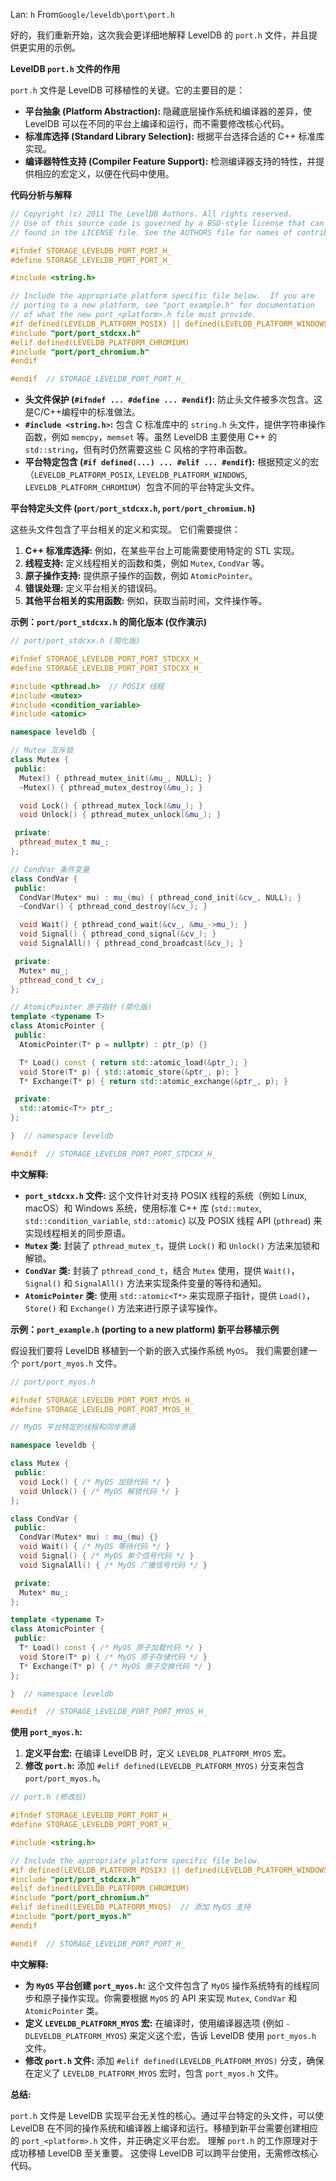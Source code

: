 Lan: `h` From`Google/leveldb\port\port.h`

好的，我们重新开始，这次我会更详细地解释 LevelDB 的 `port.h` 文件，并且提供更实用的示例。

**LevelDB `port.h` 文件的作用**

`port.h` 文件是 LevelDB 可移植性的关键。它的主要目的是：

*   **平台抽象 (Platform Abstraction):** 隐藏底层操作系统和编译器的差异，使 LevelDB 可以在不同的平台上编译和运行，而不需要修改核心代码。
*   **标准库选择 (Standard Library Selection):**  根据平台选择合适的 C++ 标准库实现。
*   **编译器特性支持 (Compiler Feature Support):** 检测编译器支持的特性，并提供相应的宏定义，以便在代码中使用。

**代码分析与解释**

```c++
// Copyright (c) 2011 The LevelDB Authors. All rights reserved.
// Use of this source code is governed by a BSD-style license that can be
// found in the LICENSE file. See the AUTHORS file for names of contributors.

#ifndef STORAGE_LEVELDB_PORT_PORT_H_
#define STORAGE_LEVELDB_PORT_PORT_H_

#include <string.h>

// Include the appropriate platform specific file below.  If you are
// porting to a new platform, see "port_example.h" for documentation
// of what the new port_<platform>.h file must provide.
#if defined(LEVELDB_PLATFORM_POSIX) || defined(LEVELDB_PLATFORM_WINDOWS)
#include "port/port_stdcxx.h"
#elif defined(LEVELDB_PLATFORM_CHROMIUM)
#include "port/port_chromium.h"
#endif

#endif  // STORAGE_LEVELDB_PORT_PORT_H_
```

*   **头文件保护 (`#ifndef ... #define ... #endif`):**  防止头文件被多次包含。这是C/C++编程中的标准做法。
*   **`#include <string.h>`:**  包含 C 标准库中的 `string.h` 头文件，提供字符串操作函数，例如 `memcpy`，`memset` 等。虽然 LevelDB 主要使用 C++ 的 `std::string`，但有时仍然需要这些 C 风格的字符串函数。
*   **平台特定包含 (`#if defined(...) ... #elif ... #endif`):**  根据预定义的宏（`LEVELDB_PLATFORM_POSIX`, `LEVELDB_PLATFORM_WINDOWS`, `LEVELDB_PLATFORM_CHROMIUM`）包含不同的平台特定头文件。

**平台特定头文件 (`port/port_stdcxx.h`, `port/port_chromium.h`)**

这些头文件包含了平台相关的定义和实现。 它们需要提供：

1.  **C++ 标准库选择:** 例如，在某些平台上可能需要使用特定的 STL 实现。
2.  **线程支持:** 定义线程相关的函数和类，例如 `Mutex`, `CondVar` 等。
3.  **原子操作支持:** 提供原子操作的函数，例如 `AtomicPointer`。
4.  **错误处理:** 定义平台相关的错误码。
5.  **其他平台相关的实用函数:** 例如，获取当前时间，文件操作等。

**示例：`port/port_stdcxx.h` 的简化版本 (仅作演示)**

```c++
// port/port_stdcxx.h (简化版)

#ifndef STORAGE_LEVELDB_PORT_PORT_STDCXX_H_
#define STORAGE_LEVELDB_PORT_PORT_STDCXX_H_

#include <pthread.h>  // POSIX 线程
#include <mutex>
#include <condition_variable>
#include <atomic>

namespace leveldb {

// Mutex 互斥锁
class Mutex {
 public:
  Mutex() { pthread_mutex_init(&mu_, NULL); }
  ~Mutex() { pthread_mutex_destroy(&mu_); }

  void Lock() { pthread_mutex_lock(&mu_); }
  void Unlock() { pthread_mutex_unlock(&mu_); }

 private:
  pthread_mutex_t mu_;
};

// CondVar 条件变量
class CondVar {
 public:
  CondVar(Mutex* mu) : mu_(mu) { pthread_cond_init(&cv_, NULL); }
  ~CondVar() { pthread_cond_destroy(&cv_); }

  void Wait() { pthread_cond_wait(&cv_, &mu_->mu_); }
  void Signal() { pthread_cond_signal(&cv_); }
  void SignalAll() { pthread_cond_broadcast(&cv_); }

 private:
  Mutex* mu_;
  pthread_cond_t cv_;
};

// AtomicPointer 原子指针 (简化版)
template <typename T>
class AtomicPointer {
 public:
  AtomicPointer(T* p = nullptr) : ptr_(p) {}

  T* Load() const { return std::atomic_load(&ptr_); }
  void Store(T* p) { std::atomic_store(&ptr_, p); }
  T* Exchange(T* p) { return std::atomic_exchange(&ptr_, p); }

 private:
  std::atomic<T*> ptr_;
};

}  // namespace leveldb

#endif  // STORAGE_LEVELDB_PORT_PORT_STDCXX_H_
```

**中文解释:**

*   **`port_stdcxx.h` 文件:** 这个文件针对支持 POSIX 线程的系统（例如 Linux, macOS）和 Windows 系统，使用标准 C++ 库 (`std::mutex`, `std::condition_variable`, `std::atomic`) 以及 POSIX 线程 API (`pthread`) 来实现线程相关的同步原语。
*   **`Mutex` 类:** 封装了 `pthread_mutex_t`，提供 `Lock()` 和 `Unlock()` 方法来加锁和解锁。
*   **`CondVar` 类:** 封装了 `pthread_cond_t`，结合 `Mutex` 使用，提供 `Wait()`，`Signal()` 和 `SignalAll()` 方法来实现条件变量的等待和通知。
*   **`AtomicPointer` 类:**  使用 `std::atomic<T*>` 来实现原子指针，提供 `Load()`，`Store()` 和 `Exchange()` 方法来进行原子读写操作。

**示例：`port_example.h` (porting to a new platform) 新平台移植示例**

假设我们要将 LevelDB 移植到一个新的嵌入式操作系统 `MyOS`。  我们需要创建一个 `port/port_myos.h` 文件。

```c++
// port/port_myos.h

#ifndef STORAGE_LEVELDB_PORT_PORT_MYOS_H_
#define STORAGE_LEVELDB_PORT_PORT_MYOS_H_

// MyOS 平台特定的线程和同步原语

namespace leveldb {

class Mutex {
 public:
  void Lock() { /* MyOS 加锁代码 */ }
  void Unlock() { /* MyOS 解锁代码 */ }
};

class CondVar {
 public:
  CondVar(Mutex* mu) : mu_(mu) {}
  void Wait() { /* MyOS 等待代码 */ }
  void Signal() { /* MyOS 单个信号代码 */ }
  void SignalAll() { /* MyOS 广播信号代码 */ }

 private:
  Mutex* mu_;
};

template <typename T>
class AtomicPointer {
 public:
  T* Load() const { /* MyOS 原子加载代码 */ }
  void Store(T* p) { /* MyOS 原子存储代码 */ }
  T* Exchange(T* p) { /* MyOS 原子交换代码 */ }
};

}  // namespace leveldb

#endif  // STORAGE_LEVELDB_PORT_PORT_MYOS_H_
```

**使用 `port_myos.h`:**

1.  **定义平台宏:** 在编译 LevelDB 时，定义 `LEVELDB_PLATFORM_MYOS` 宏。
2.  **修改 `port.h`:**  添加 `#elif defined(LEVELDB_PLATFORM_MYOS)` 分支来包含 `port/port_myos.h`。

```c++
// port.h (修改后)

#ifndef STORAGE_LEVELDB_PORT_PORT_H_
#define STORAGE_LEVELDB_PORT_PORT_H_

#include <string.h>

// Include the appropriate platform specific file below.
#if defined(LEVELDB_PLATFORM_POSIX) || defined(LEVELDB_PLATFORM_WINDOWS)
#include "port/port_stdcxx.h"
#elif defined(LEVELDB_PLATFORM_CHROMIUM)
#include "port/port_chromium.h"
#elif defined(LEVELDB_PLATFORM_MYOS)  // 添加 MyOS 支持
#include "port/port_myos.h"
#endif

#endif  // STORAGE_LEVELDB_PORT_PORT_H_
```

**中文解释:**

*   **为 `MyOS` 平台创建 `port_myos.h`:**  这个文件包含了 `MyOS` 操作系统特有的线程同步和原子操作实现。你需要根据 `MyOS` 的 API 来实现 `Mutex`, `CondVar` 和 `AtomicPointer` 类。
*   **定义 `LEVELDB_PLATFORM_MYOS` 宏:**  在编译时，使用编译器选项 (例如 `-DLEVELDB_PLATFORM_MYOS`) 来定义这个宏，告诉 LevelDB 使用 `port_myos.h` 文件。
*   **修改 `port.h` 文件:**  添加 `#elif defined(LEVELDB_PLATFORM_MYOS)` 分支，确保在定义了 `LEVELDB_PLATFORM_MYOS` 宏时，包含 `port_myos.h` 文件。

**总结:**

`port.h` 文件是 LevelDB 实现平台无关性的核心。通过平台特定的头文件，可以使 LevelDB 在不同的操作系统和编译器上编译和运行。移植到新平台需要创建相应的 `port_<platform>.h` 文件，并正确定义平台宏。  理解 `port.h` 的工作原理对于成功移植 LevelDB 至关重要。 这使得 LevelDB 可以跨平台使用，无需修改核心代码。
